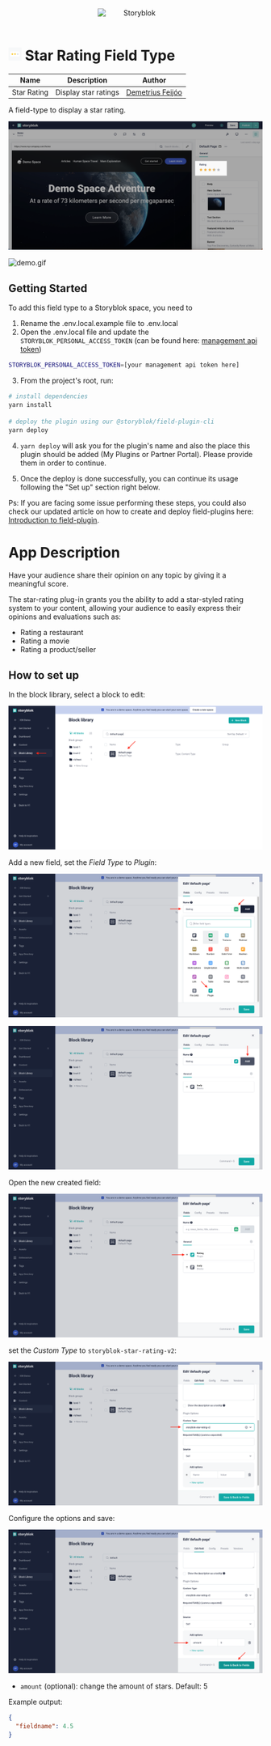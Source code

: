 <p style="text-align: center">
  <a href="https://www.storyblok.com/" rel="noopener">
 <img width=150px src="https://a.storyblok.com/f/51376/3856x824/fea44d52a9/colored-full.png" alt="Storyblok" style="display:inline-block;margin:20px;"></a>
</p>

<h1>
<img src="assets/icon.svg" height="26px">
Star Rating Field Type
</h1>

| Name        | Description          | Author                                                 |
| ----------- | -------------------- | ------------------------------------------------------ |
| Star Rating | Display star ratings | [Demetrius Feijóo](https://github.com/demetriusfeijoo) |

A field-type to display a star rating.

![screenshot.gif](docs/screenshot.png)

![demo.gif](docs/demo.gif)

## Getting Started

To add this field type to a Storyblok space, you need to

1. Rename the .env.local.example file to .env.local
2. Open the .env.local file and update the `STORYBLOK_PERSONAL_ACCESS_TOKEN` (can be found here: [management api token](https://app.storyblok.com/#/me/account?tab=token))

```bash
STORYBLOK_PERSONAL_ACCESS_TOKEN=[your management api token here]
```

3. From the project's root, run:

```bash
# install dependencies
yarn install

# deploy the plugin using our @storyblok/field-plugin-cli
yarn deploy
```

4. `yarn deploy` will ask you for the plugin's name and also the place this plugin should be added (My Plugins or Partner Portal). Please provide them in order to continue.

5. Once the deploy is done successfully, you can continue its usage following the "Set up" section right below.

Ps: If you are facing some issue performing these steps, you could also check our updated article on how to create and deploy field-plugins here: [Introduction to field-plugin](https://www.storyblok.com/docs/plugins/introduction).

# App Description

Have your audience share their opinion on any topic by giving it a meaningful score.

The star-rating plug-in grants you the ability to add a star-styled rating system to your content, allowing your audience to easily express their opinions and evaluations such as:

- Rating a restaurant
- Rating a movie
- Rating a product/seller

## How to set up

In the block library, select a block to edit:

![setup-1.png](docs/setup-1.png)

Add a new field, set the _Field Type_ to _Plugin_:

![setup-2.png](docs/setup-2.png)

![setup-3.png](docs/setup-3.png)

Open the new created field:

![setup-4.png](docs/setup-4.png)

set the _Custom Type_ to `storyblok-star-rating-v2`:

![setup-5.png](docs/setup-5.png)

Configure the options and save:

![setup-6.png](docs/setup-6.png)

- `amount` (optional): change the amount of stars.
  Default: 5

Example output:

```json
{
  "fieldname": 4.5
}
```
